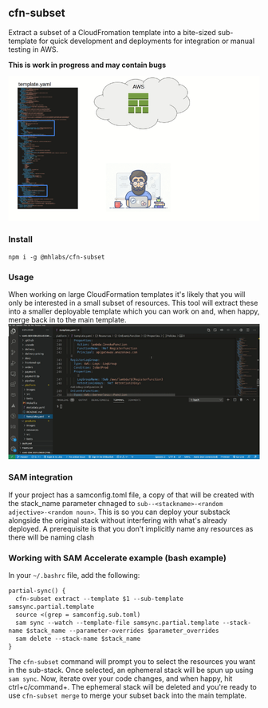 ## cfn-subset

Extract a subset of a CloudFromation template into a bite-sized sub-template for quick development and deployments for integration or manual testing in AWS.

**This is work in progress and may contain bugs**

![flow](https://raw.githubusercontent.com/mhlabs/cfn-subset/main/images/flow.gif)

### Install
`npm i -g @mhlabs/cfn-subset`

### Usage
When working on large CloudFormation templates it's likely that you will only be interested in a small subset of resources. This tool will extract these into a smaller deployable template which you can work on and, when happy, merge back in to the main template.
![demo](https://raw.githubusercontent.com/mhlabs/cfn-subset/main/images/cfn-subset.gif)

### SAM integration
If your project has a samconfig.toml file, a copy of that will be created with the stack_name parameter chnaged to `sub--<stackname>-<random adjective>-<random noun>`. This is so you can deploy your substack alongside the original stack without interfering with what's already deployed. A prerequisite is that you don't implicitly name any resources as there will be naming clash

### Working with SAM Accelerate example (bash example)
In your `~/.bashrc` file, add the following:
```
partial-sync() {
  cfn-subset extract --template $1 --sub-template samsync.partial.template
  source <(grep = samconfig.sub.toml)
  sam sync --watch --template-file samsync.partial.template --stack-name $stack_name --parameter-overrides $parameter_overrides
  sam delete --stack-name $stack_name
}

```

The `cfn-subset` command will prompt you to select the resources you want in the sub-stack. Once selected, an ephemeral stack will be spun up using `sam sync`. Now, iterate over your code changes, and when happy, hit ctrl+c/command+. The ephemeral stack will be deleted and you're ready to use `cfn-subset merge` to merge your subset back into the main template.